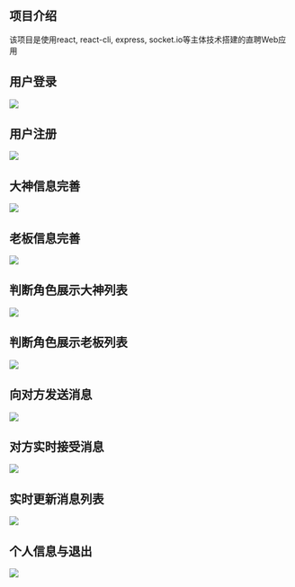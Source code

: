 ## 项目介绍

该项目是使用react, react-cli, express, socket.io等主体技术搭建的直聘Web应用

## 用户登录

![](./README_IMAGE/用户登录.png)

## 用户注册

![](./README_IMAGE/用户注册.jpg)

## 大神信息完善

![](./README_IMAGE/大神完善.jpg)

## 老板信息完善

![](./README_IMAGE/老板完善.jpg)

## 判断角色展示大神列表

![](./README_IMAGE/大神展示.jpg)

## 判断角色展示老板列表

![](./README_IMAGE/老板展示.jpg)

## 向对方发送消息

![](./README_IMAGE/发送消息.jpg)

## 对方实时接受消息

![](./README_IMAGE/实时接收消息.jpg)

## 实时更新消息列表

![](./README_IMAGE/实时更新消息列表.jpg)

## 个人信息与退出

![](./README_IMAGE/个人信息与退出.jpg)